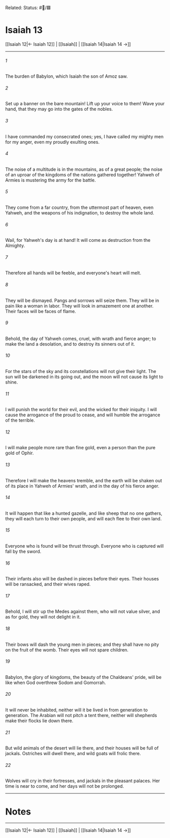 Related:
Status: #📖/🟥
# Isaiah 13

[[Isaiah 12|← Isaiah 12]] | [[Isaiah]] | [[Isaiah 14|Isaiah 14 →]]
***



###### 1 
The burden of Babylon, which Isaiah the son of Amoz saw. 

###### 2 
Set up a banner on the bare mountain! Lift up your voice to them! Wave your hand, that they may go into the gates of the nobles. 

###### 3 
I have commanded my consecrated ones; yes, I have called my mighty men for my anger, even my proudly exulting ones. 

###### 4 
The noise of a multitude is in the mountains, as of a great people; the noise of an uproar of the kingdoms of the nations gathered together! Yahweh of Armies is mustering the army for the battle. 

###### 5 
They come from a far country, from the uttermost part of heaven, even Yahweh, and the weapons of his indignation, to destroy the whole land. 

###### 6 
Wail, for Yahweh's day is at hand! It will come as destruction from the Almighty. 

###### 7 
Therefore all hands will be feeble, and everyone's heart will melt. 

###### 8 
They will be dismayed. Pangs and sorrows will seize them. They will be in pain like a woman in labor. They will look in amazement one at another. Their faces will be faces of flame. 

###### 9 
Behold, the day of Yahweh comes, cruel, with wrath and fierce anger; to make the land a desolation, and to destroy its sinners out of it. 

###### 10 
For the stars of the sky and its constellations will not give their light. The sun will be darkened in its going out, and the moon will not cause its light to shine. 

###### 11 
I will punish the world for their evil, and the wicked for their iniquity. I will cause the arrogance of the proud to cease, and will humble the arrogance of the terrible. 

###### 12 
I will make people more rare than fine gold, even a person than the pure gold of Ophir. 

###### 13 
Therefore I will make the heavens tremble, and the earth will be shaken out of its place in Yahweh of Armies' wrath, and in the day of his fierce anger. 

###### 14 
It will happen that like a hunted gazelle, and like sheep that no one gathers, they will each turn to their own people, and will each flee to their own land. 

###### 15 
Everyone who is found will be thrust through. Everyone who is captured will fall by the sword. 

###### 16 
Their infants also will be dashed in pieces before their eyes. Their houses will be ransacked, and their wives raped. 

###### 17 
Behold, I will stir up the Medes against them, who will not value silver, and as for gold, they will not delight in it. 

###### 18 
Their bows will dash the young men in pieces; and they shall have no pity on the fruit of the womb. Their eyes will not spare children. 

###### 19 
Babylon, the glory of kingdoms, the beauty of the Chaldeans' pride, will be like when God overthrew Sodom and Gomorrah. 

###### 20 
It will never be inhabited, neither will it be lived in from generation to generation. The Arabian will not pitch a tent there, neither will shepherds make their flocks lie down there. 

###### 21 
But wild animals of the desert will lie there, and their houses will be full of jackals. Ostriches will dwell there, and wild goats will frolic there. 

###### 22 
Wolves will cry in their fortresses, and jackals in the pleasant palaces. Her time is near to come, and her days will not be prolonged.

---
# Notes


***
[[Isaiah 12|← Isaiah 12]] | [[Isaiah]] | [[Isaiah 14|Isaiah 14 →]]
